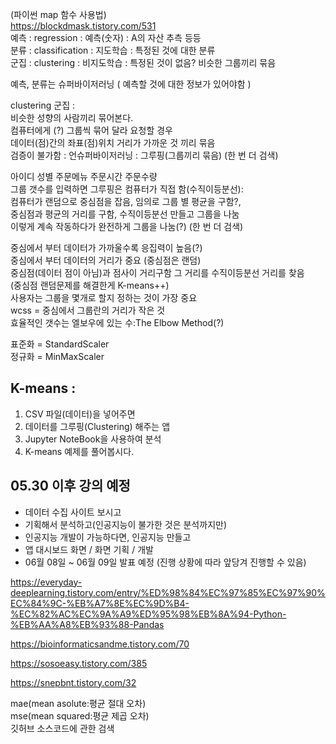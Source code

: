(파이썬 map 함수 사용법)  
https://blockdmask.tistory.com/531  
예측 : regression : 예측(숫자) : A의 자산 추측 등등  
분류 : classification : 지도학습 : 특정된 것에 대한 분류  
군집 : clustering : 비지도학습 : 특정된 것이 없음? 비슷한 그룹끼리 묶음

예측, 분류는 슈퍼바이저러닝 ( 예측할 것에 대한 정보가 있어야함 )  

clustering  군집 :  
비슷한 성향의 사람끼리 묶어본다.  
컴퓨터에게 (?) 그룹씩 묶어 달라 요청할 경우  
데이터(점)간의 좌표(점)위치 거리가 가까운 것 끼리 묶음  
검증이 불가함 : 언슈퍼바이저러닝 : 그루핑(그룹끼리 묶음) (한 번 더 검색)  

아이디 성별 주문메뉴 주문시간 주문수량  
그룹 갯수를 입력하면 그루핑은 컴퓨터가 직접 함(수직이등분선):  
컴퓨터가 랜덤으로 중심점을 잡음, 임의로 그룹 별 평균을 구함?,  
중심점과 평균의 거리를 구함, 수직이등분선 만들고 그룹을 나눔  
이렇게 계속 작동하다가 완전하게 그룹을 나눔(?) (한 번 더 검색)   

중심에서 부터 데이터가 가까울수록 응집력이 높음(?)  
중심에서 부터 데이터의 거리가 중요 (중심점은 랜덤)  
중심점(데이터 점이 아님)과 점사이 거리구함  그 거리를 수직이등분선 거리를 찾음  
(중심점 랜덤문제를 해결한게 K-means++)  
사용자는 그룹을 몇개로 할지 정하는 것이 가장 중요  
wcss = 중심에서 그룹란의 거리가 작은 것  
효율적인 갯수는 엘보우에 있는 수:The Elbow Method(?)  

표준화 = StandardScaler  
정규화 = MinMaxScaler  


## K-means :
1. CSV 파일(데이터)을 넣어주면
2. 데이터를 그루핑(Clustering) 해주는 앱
3. Jupyter NoteBook을 사용하여 분석
4. K-means 예제를 풀어봅시다.

## 05.30 이후 강의 예정
- 데이터 수집 사이트 보시고  
- 기획해서 분석하고(인공지능이 불가한 것은 분석까지만)  
- 인공지능 개발이 가능하다면, 인공지능 만들고  
- 앱 대시보드 화면 / 화면 기획 / 개발  
- 06월 08일 ~ 06월 09일 발표 예정 (진행 상황에 따라 앞당겨 진행할 수 있음)

https://everyday-deeplearning.tistory.com/entry/%ED%98%84%EC%97%85%EC%97%90%EC%84%9C-%EB%A7%8E%EC%9D%B4-%EC%82%AC%EC%9A%A9%ED%95%98%EB%8A%94-Python-%EB%AA%A8%EB%93%88-Pandas

https://bioinformaticsandme.tistory.com/70

https://sosoeasy.tistory.com/385

https://snepbnt.tistory.com/32

mae(mean asolute:평균 절대 오차)  
mse(mean squared:평균 제곱 오차)  
깃허브 소스코드에 관한 검색